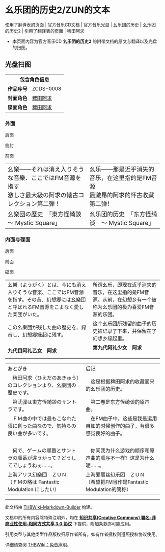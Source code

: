 # 幺乐团的历史2/ZUN的文本

<!-- source html: G:\repos\THBWiki-Markdown-Builder\THBWikiMarkdown\Temp\main\3\3c\ns0%3A%E5%B9%BA%E4%B9%90%E5%9B%A2%E7%9A%84%E5%8E%86%E5%8F%B22%2FZUN%E7%9A%84%E6%96%87%E6%9C%AC.html -->

使用了翻译表的页面 | 官方音乐CD文档 | 官方音乐光盘 | 幺乐团的历史 | 幺乐团的历史2 | 引用了翻译表的页面 | 稗田阿求

- 本页面内容为官方音乐CD **幺乐团的历史2** 的附带文档的原文与翻译以及光盘的扫图。


## 光盘扫图

<table>
<tbody><tr><th colspan="2">包含角色信息</th></tr><tr><td style="min-width:60px;"><b>作品序号</b></td><td>ZCDS-0008</td></tr><tr><td><b>封面角色</b></td><td><a href="./稗田阿求.md" title="稗田阿求">稗田阿求</a></td></tr><tr><td><b>碟面角色</b></td><td><a href="./稗田阿求.md" title="稗田阿求">稗田阿求</a></td></tr></tbody></table>



### 外面



[](./文件-幺乐团的历史2cover4.png.md)

后面


[](./文件-幺乐团的历史2side.png.md)
侧封


[](./文件-幺乐团的历史2cover1.png.md)
前面





<table><tbody><tr class="tt-content" id="外面-1" data-pos="&#91;&quot;\u5916\u9762&quot;,1&#93;"><td class="tt-ja" lang="ja"><div class="poem"><big>幺樂——それは消え入りそうな音樂、ここではFM音源を指す<br>激しさ最大級の阿求の懐古コレクション第二弾！</big></div></td><td class="tt-zh" lang="zh"><div class="poem"><big>幺乐——那是近乎消失的音乐，在这里指的是FM音源<br>最激昂的阿求的怀古收藏第二弹！</big></div></td></tr><tr class="tt-content" id="外面-2" data-pos="&#91;&quot;\u5916\u9762&quot;,2&#93;"><td class="tt-ja" lang="ja"><div class="poem"><big>幺樂団の歴史　「東方怪綺談　～ Mystic Square」</big></div></td><td class="tt-zh" lang="zh"><div class="poem"><big>幺乐团的历史　「东方怪绮谈　～ Mystic Square」</big></div></td></tr></tbody></table>



### 内面与碟面



[](./文件-幺乐团的历史2cover3.png.md)

后面


[](./文件-幺乐团的历史2cover2.png.md)
前面


[](./文件-幺乐团的历史2disc.jpg.md)
碟面




  
  

  


<table><tbody><tr class="tt-content" id="=-1" data-pos="&#91;&quot;=&quot;,1&#93;"><td class="tt-ja" lang="ja"><div class="poem">幺樂（ようがく）とは、今にも消え入りそうな音楽、ここではFM音源を指す。その昔、幻想郷には幺樂団と呼ばれるFM音源をこよなく愛した楽団がいた。</div></td><td class="tt-zh" lang="zh"><div class="poem">所谓幺乐，即现在近乎消失的音乐，在这里指的是FM音源。从前，在幻想乡有一个被称为幺乐团的极为喜爱FM音源的乐团。</div></td></tr><tr class="tt-content" id="=-2" data-pos="&#91;&quot;=&quot;,2&#93;"><td class="tt-ja" lang="ja"><div class="poem">この幺樂団が残した曲の歴史を、録音し、幻想郷縁起に残す。</div></td><td class="tt-zh" lang="zh"><div class="poem">这个幺乐团所残留的曲子的历史被记录了下来，并保留在了幻想乡缘起里。</div></td></tr><tr class="tt-content-right" id="=-3" data-pos="&#91;&quot;=&quot;,3&#93;"><td class="tt-jar" lang="ja"><div class="poem"><b>九代目阿礼乙女　阿求</b></div></td><td class="tt-zhr" lang="zh"><div class="poem"><b>第九代阿礼少女　阿求</b> <br><br></div></td></tr></tbody></table>


  
  

  


<table><tbody><tr class="tt-content-header" id="内面与碟面-1" data-pos="&#91;&quot;\u5185\u9762\u4e0e\u789f\u9762&quot;,1&#93;"><td class="tt-jah" lang="ja"><div class="poem">あとがき</div></td><td class="tt-zhh" lang="zh"><div class="poem">后记</div></td></tr><tr class="tt-content" id="内面与碟面-2" data-pos="&#91;&quot;\u5185\u9762\u4e0e\u789f\u9762&quot;,2&#93;"><td class="tt-ja" lang="ja"><div class="poem">　稗田阿求（ひえだのあきゅう）のコレクションより、幺樂団の歴史です。</div></td><td class="tt-zh" lang="zh"><div class="poem">　这是根据稗田阿求的收藏而来的幺乐团的历史。</div></td></tr><tr class="tt-content" id="内面与碟面-3" data-pos="&#91;&quot;\u5185\u9762\u4e0e\u789f\u9762&quot;,3&#93;"><td class="tt-ja" lang="ja"><div class="poem">　第弐弾は東方怪綺談のサントラです。</div></td><td class="tt-zh" lang="zh"><div class="poem">　第二卷是东方怪绮谈的原声曲。</div></td></tr><tr class="tt-content" id="内面与碟面-4" data-pos="&#91;&quot;\u5185\u9762\u4e0e\u789f\u9762&quot;,4&#93;"><td class="tt-ja" lang="ja"><div class="poem">　ＦＭ曲の中では最もこなれた頃に創った曲なので、気持ちの良い曲が多いです。</div></td><td class="tt-zh" lang="zh"><div class="poem">　在FM曲子中，这些是我最运用自如的时候创作的曲子，有很多感觉良好的曲子。</div></td></tr><tr class="tt-content" id="内面与碟面-5" data-pos="&#91;&quot;\u5185\u9762\u4e0e\u789f\u9762&quot;,5&#93;"><td class="tt-ja" lang="ja"><div class="poem">　</div></td><td class="tt-zh" lang="zh"><div class="poem">　</div></td></tr><tr class="tt-content" id="内面与碟面-6" data-pos="&#91;&quot;\u5185\u9762\u4e0e\u789f\u9762&quot;,6&#93;"><td class="tt-ja" lang="ja"><div class="poem">　何で、ゲームの順番とサントラの順番が違うかって？どうしてでしょうねぇ……。</div></td><td class="tt-zh" lang="zh"><div class="poem">　你问我为什么游戏的顺序和原声曲的顺序不一样？这是为什么呢……。</div></td></tr><tr class="tt-content-right" id="内面与碟面-7" data-pos="&#91;&quot;\u5185\u9762\u4e0e\u789f\u9762&quot;,7&#93;"><td class="tt-jar" lang="ja"><div class="poem">上海アリス幻樂団　ＺＵＮ<br>（ＦＭの略は Fantastic Modulation にしたい）</div></td><td class="tt-zhr" lang="zh"><div class="poem">上海爱丽丝幻乐团　ＺＵＮ<br>（希望把FM当作是Fantastic Modulation的简称）</div></td></tr></tbody></table>


  
  

  





---

此文档由 [THBWiki-Markdown-Builder](https://github.com/Delsin-Yu/THBWiki-Markdown-Builder) 构建。

文档中的所有内容除特殊注明外，均在 [**知识共享(Creative Commons) 署名-非商业性使用-相同方式共享 3.0 协议**](https://creativecommons.org/licenses/by-sa/3.0/deed.zh-hans) 下提供，附加条款亦可能应用。

引用类型与其他类型作品版权归原作者所有，如有作者授权则遵照授权协议使用。

详细请查阅 [THBWiki：免责声明](https://thbwiki.cc/THBWiki:%E5%85%8D%E8%B4%A3%E5%A3%B0%E6%98%8E)。

